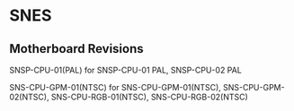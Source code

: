 # SNES

## Motherboard Revisions

SNSP-CPU-01(PAL) for SNSP-CPU-01 PAL, SNSP-CPU-02 PAL

SNS-CPU-GPM-01(NTSC) for SNS-CPU-GPM-01(NTSC), SNS-CPU-GPM-02(NTSC), SNS-CPU-RGB-01(NTSC), SNS-CPU-RGB-02(NTSC)
